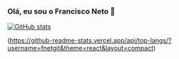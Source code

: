 ### Olá, eu sou o Francisco Neto 👋
[![GitHub stats](https://github-readme-stats.vercel.app/api?username=fnetgit&theme=default)](https://github.com/fnetgit/github-readme-stats)

(https://github-readme-stats.vercel.app/api/top-langs/?username=fnetgit&theme=react&layout=compact)
